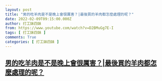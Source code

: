 ```yaml
---
layout: post
title: "男的吃羊肉是不是晚上會很厲害？|最後買的羊肉都怎麼處理的呢？"
date: 2022-02-09T09:15:00.000Z
author: 打工妹四妹
from: https://www.youtube.com/watch?v=D2BMuGg7E-I
tags: [ 打工妹四妹 ]
comments: True
categories: [ 打工妹四妹 ]
---
```

<!--1644398100000-->
[男的吃羊肉是不是晚上會很厲害？|最後買的羊肉都怎麼處理的呢？](https://www.youtube.com/watch?v=D2BMuGg7E-I)
------

<div>

</div>
